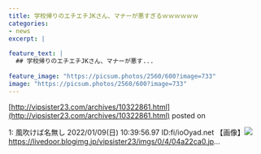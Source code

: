 ```yaml
---
title: 学校帰りのエチエチJKさん、マナーが悪すぎるｗｗｗｗｗｗ
categories:
- news
excerpt: |
  
feature_text: |
  ## 学校帰りのエチエチJKさん、マナーが悪す...
  
feature_image: "https://picsum.photos/2560/600?image=733"
image: "https://picsum.photos/2560/600?image=733"
---
```


[http://vipsister23.com/archives/10322861.html](http://vipsister23.com/archives/10322861.html)
posted on 

<!--more-->

1: 風吹けば名無し 2022/01/09(日) 10:39:56.97 ID:fi/ioOyad.net 【画像】![](https://livedoor.blogimg.jp/vipsister23/imgs/9/8/98667883.jpghttps://livedoor.blogimg.jp/vipsister23/imgs/c/a/ca4ff526.jpg)https://livedoor.blogimg.jp/vipsister23/imgs/0/4/04a22ca0.jp...
